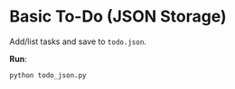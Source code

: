# Basic To-Do (JSON Storage)

Add/list tasks and save to `todo.json`.

**Run**:
```bash
python todo_json.py
```
